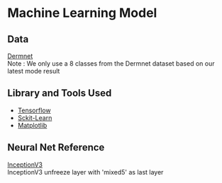 # Machine Learning Model

## Data

[Dermnet](https://www.kaggle.com/datasets/shubhamgoel27/dermnet)
<br />
Note : We only use a 8 classes from the Dermnet dataset based on our latest mode result

## Library and Tools Used

- [Tensorflow](https://www.tensorflow.org/resources/libraries-extensions)
- [Sckit-Learn](https://scikit-learn.org/stable/)
- [Matplotlib](https://matplotlib.org/)

## Neural Net Reference
[InceptionV3](https://keras.io/api/applications/inceptionv3/)
<br />
InceptionV3 unfreeze layer with 'mixed5' as last layer
